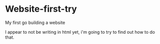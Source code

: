 # Website-first-try
My first go building a website

I appear to not be writing in html yet, i'm going to try to find out how to do that.
